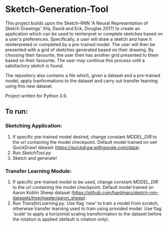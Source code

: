 # Sketch-Generation-Tool

This project builds upon the Sketch-RNN 'A Neural Representation of Sketch Drawings' (Ha, David and Eck, Douglas 2017) to create
an application which can be used to reinterpret or complete sketches based on a user's preferences. Specifically, a user will draw
a sketch and have it reinterpreted or completed by a pre-trained model. The user will then be presented with a grid of sketches
generated based on their drawing. By choosing their favourite, the user then has another grid presented to them based on their
favourite. The user may continue this process until a satisfactory sketch is found.

The repository also contains a file which, given a dataset and a pre-trained model, apply tranformations to the dataset and carry
out transfer learning using this new dataset.

Project written for Python 3.9.

## To run:
### Sketching Application:
1. If specific pre-trained model desired, change constant *MODEL_DIR* to the url containing the model checkpoint. Default model trained on owl QuickDraw! dataset (https://quickdraw.withgoogle.com/data).
2. Run *SketchTool.py*
3. Sketch and generate!

### Transfer Learning Module:
1. If specific pre-trained model to be used, change constant *MODEL_DIR* to the url containing the model checkpoint. Default model trained on Aaron Koblin Sheep dataset (https://github.com/hardmaru/sketch-rnn-datasets/tree/master/aaron_sheep).
2. Run *TransferLearning.py*. Use flag 'new' to train a model from scratch, otherwise transfer learning used to train using provided model. Use flag 'scale' to apply a horizontal scaling transformation to the dataset before the rotation is applied (default is rotation only).
